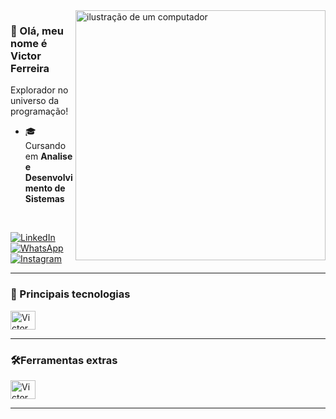 <img src="https://raw.githubusercontent.com/MicaelliMedeiros/micaellimedeiros/master/image/computer-illustration.png" alt="ilustração de um computador" min-width="400px" max-width="400px" width="400px" align="right">

### 👋 Olá, meu nome é Victor Ferreira
<p>Explorador no universo da programação!</p>

- 🎓 Cursando em **Analise e Desenvolvimento de Sistemas**

<br>
<p align="left">
  <a href="https://www.linkedin.com/in/victor-ferreira-de-siqueira-14719a1b3/" title="LinkedIn">
  <img src="https://img.shields.io/badge/-Linkedin-0e76a8?style=flat-square&logo=Linkedin&logoColor=white&link=/" alt="LinkedIn"/></a>

  <a href="mailto:victorferreirasiqueira@gmail.com" title="Gmail">
  <img src="https://img.shields.io/badge/-gmail-f00?style=flat-square&labelColor=f00&logo=gmail&logoColor=white&link=" alt="WhatsApp"/></a>
    <a href="https://www.instagram.com/victorferreiradesiqueira//" title="Instagram">
    <img src="https://img.shields.io/badge/-Instagram-DF0174?style=flat-square&labelColor=DF0174&logo=instagram&logoColor=white&link=" alt="Instagram"/>
  </a>
</p>

<hr>


### 🚀 Principais tecnologias
  
<div style="display: inline_block">
  <img align="center" alt="Victor Ferreira" height="30" width="40" src="https://cdn.jsdelivr.net/gh/devicons/devicon/icons/python/python-original.svg">
</div>
<hr>

### 🛠️Ferramentas extras

<div>
  <img align="center" alt="Victor Ferreira" height="30" width="40" src="https://cdn.jsdelivr.net/gh/devicons/devicon/icons/vscode/vscode-original.svg">
  
</div>
<hr>
